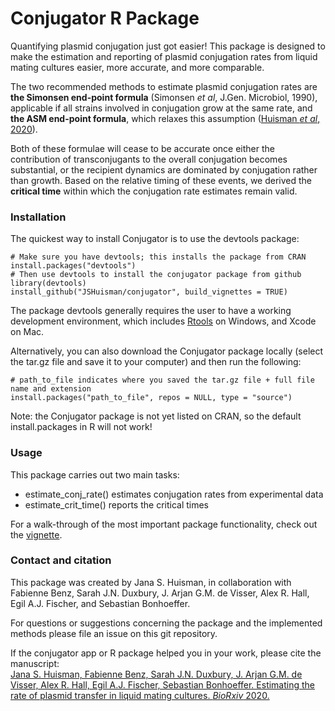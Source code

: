 # Conjugator R Package

Quantifying plasmid conjugation just got easier! This package is designed to make the estimation and reporting of plasmid conjugation rates from liquid mating cultures easier, more accurate, and more comparable. 

The two recommended methods to estimate plasmid conjugation rates are **the Simonsen end-point formula** (Simonsen *et al*, J.Gen. Microbiol, 1990), applicable if all strains involved in conjugation grow at the same rate, and **the ASM end-point formula**, which relaxes this assumption ([Huisman *et al*, 2020](https://www.biorxiv.org/content/10.1101/2020.03.09.980862v1)). 

Both of these formulae will cease to be accurate once either the contribution of transconjugants to the overall conjugation becomes substantial, or the recipient dynamics are dominated by conjugation rather than growth. Based on the relative timing of these events, we derived the **critical time** within which the conjugation rate estimates remain valid. 

### Installation 

The quickest way to install Conjugator is to use the devtools package:
```{r}
# Make sure you have devtools; this installs the package from CRAN
install.packages("devtools")
# Then use devtools to install the conjugator package from github
library(devtools)
install_github("JSHuisman/conjugator", build_vignettes = TRUE)
```
The package devtools generally requires the user to have a working development environment, which includes [Rtools](https://cran.r-project.org/bin/windows/Rtools/) on Windows, and Xcode on Mac.

Alternatively, you can also download the Conjugator package locally (select the tar.gz file and save it to your computer) and then run the following:
```{r}
# path_to_file indicates where you saved the tar.gz file + full file name and extension
install.packages("path_to_file", repos = NULL, type = "source")
```
Note: the Conjugator package is not yet listed on CRAN, so the default install.packages in R will not work!

### Usage 

This package carries out two main tasks:
- estimate_conj_rate() estimates conjugation rates from experimental data
- estimate_crit_time() reports the critical times

For a walk-through of the most important package functionality, check out the [vignette](./vignettes).

### Contact and citation 
This package was created by Jana S. Huisman, in collaboration with Fabienne Benz, Sarah J.N. Duxbury, J. Arjan G.M. de Visser, Alex R. Hall, Egil A.J. Fischer, and Sebastian Bonhoeffer.

For questions or suggestions concerning the package and the implemented methods please file an issue on this git repository.

If the conjugator app or R package helped you in your work, please cite the manuscript:<br/>
[Jana S. Huisman, Fabienne Benz, Sarah J.N. Duxbury, J. Arjan G.M. de Visser, Alex R. Hall, Egil A.J. Fischer, Sebastian Bonhoeffer. Estimating the rate of plasmid transfer in liquid mating cultures. *BioRxiv* 2020.](https://www.biorxiv.org/content/10.1101/2020.03.09.980862v1)
